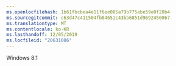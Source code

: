 ```yaml
---
ms.openlocfilehash: 1b61fbcbea4e11f6ee085a79b775abe59e0f20b4
ms.sourcegitcommit: c63d47c411504fb84651c43bb6851d9692450067
ms.translationtype: MT
ms.contentlocale: ko-KR
ms.lasthandoff: 12/05/2019
ms.locfileid: "20631086"
---
```

<Token xmlns:xlink="http://www.w3.org/1999/xlink">Windows 8.1</Token>